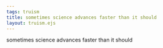 ```yaml
---
tags: truism
title: sometimes science advances faster than it should
layout: truism.ejs
---
```


sometimes science advances faster than it should